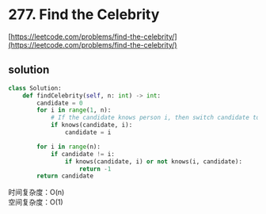 # 277. Find the Celebrity

[https://leetcode.com/problems/find-the-celebrity/](https://leetcode.com/problems/find-the-celebrity/)

## solution

```python
class Solution:
    def findCelebrity(self, n: int) -> int:
        candidate = 0
        for i in range(1, n):
            # If the candidate knows person i, then switch candidate to i
            if knows(candidate, i):
                candidate = i

        for i in range(n):
            if candidate != i:
                if knows(candidate, i) or not knows(i, candidate):
                    return -1
        return candidate
```

时间复杂度：O(n) <br>
空间复杂度：O(1)
